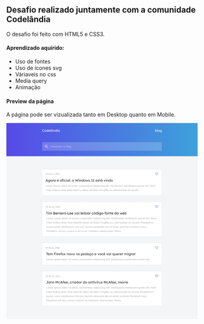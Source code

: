 ## Desafio realizado juntamente com a comunidade Codelândia

O desafio foi feito com HTML5 e CSS3.

#### Aprendizado aquirido:
- Uso de fontes
- Uso de ícones svg
- Váriaveis no css
- Media query
- Animação

#### Preview da página
A página pode ser vizualizada tanto em Desktop quanto em Mobile.

<img src="Home.png">